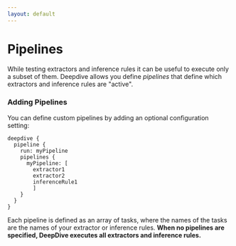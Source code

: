 ```yaml
---
layout: default
---
```


# Pipelines

While testing extractors and inference rules it can be useful to execute only a subset of them. Deepdive allows you define *pipelines* that define which extractors and inference rules are "active". 

### Adding Pipelines

You can define custom pipelines by adding an optional configuration setting:

    deepdive {
      pipeline {
        run: myPipeline
        pipelines {
          myPipeline: [
            extractor1
            extractor2
            inferenceRule1
            ]
        }
      }
    }

Each pipeline is defined as an array of tasks, where the names of the tasks are the names of your extractor or inference rules. **When no pipelines are specified, DeepDive executes all extractors and inference rules.**
